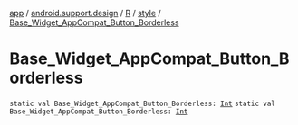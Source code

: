 [app](../../../index.md) / [android.support.design](../../index.md) / [R](../index.md) / [style](index.md) / [Base_Widget_AppCompat_Button_Borderless](.)

# Base_Widget_AppCompat_Button_Borderless

`static val Base_Widget_AppCompat_Button_Borderless: `[`Int`](https://kotlinlang.org/api/latest/jvm/stdlib/kotlin/-int/index.html)
`static val Base_Widget_AppCompat_Button_Borderless: `[`Int`](https://kotlinlang.org/api/latest/jvm/stdlib/kotlin/-int/index.html)